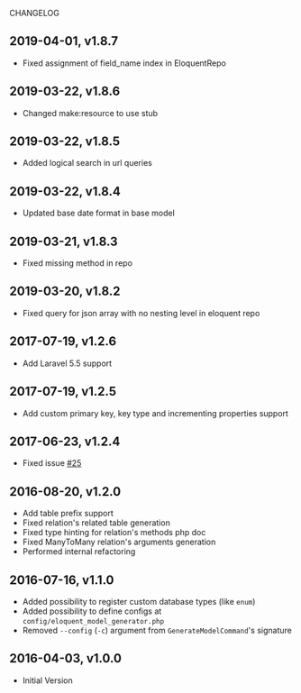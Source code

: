 CHANGELOG

2019-04-01, v1.8.7
-----------------
* Fixed assignment of field_name index in EloquentRepo


2019-03-22, v1.8.6
-----------------
* Changed make:resource to use stub

2019-03-22, v1.8.5
-----------------
* Added logical search in url queries

2019-03-22, v1.8.4
-----------------
* Updated base date format in base model

2019-03-21, v1.8.3
-----------------
* Fixed missing method in repo

2019-03-20, v1.8.2
-----------------
* Fixed query for json array with no nesting level in eloquent repo

2017-07-19, v1.2.6
-----------------
* Add Laravel 5.5 support

2017-07-19, v1.2.5
-----------------
* Add custom primary key, key type and incrementing properties support

2017-06-23, v1.2.4
-----------------
* Fixed issue [#25](https://github.com/Cws/eloquent-model-generator/issues/25)

2016-08-20, v1.2.0
-----------------
* Add table prefix support
* Fixed relation's related table generation
* Fixed type hinting for relation's methods php doc
* Fixed ManyToMany relation's arguments generation
* Performed internal refactoring

2016-07-16, v1.1.0
-----------------
* Added possibility to register custom database types (like `enum`)
* Added possibility to define configs at `config/eloquent_model_generator.php`
* Removed `--config` (`-c`) argument from `GenerateModelCommand`'s signature

2016-04-03, v1.0.0
-----------------
* Initial Version